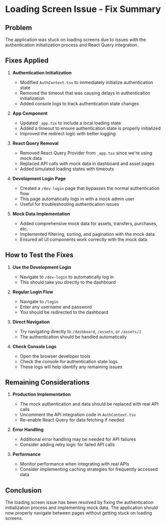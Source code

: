 # Loading Screen Issue - Fix Summary

## Problem

The application was stuck on loading screens due to issues with the authentication initialization process and React Query integration.

## Fixes Applied

1. **Authentication Initialization**
   - Modified `AuthContext.tsx` to immediately initialize authentication state
   - Removed the timeout that was causing delays in authentication initialization
   - Added console logs to track authentication state changes

2. **App Component**
   - Updated `_app.tsx` to include a local loading state
   - Added a timeout to ensure authentication state is properly initialized
   - Improved the redirect logic with better logging

3. **React Query Removal**
   - Removed React Query Provider from `_app.tsx` since we're using mock data
   - Replaced API calls with mock data in dashboard and asset pages
   - Added simulated loading states with timeouts

4. **Development Login Page**
   - Created a `/dev-login` page that bypasses the normal authentication flow
   - This page automatically logs in with a mock admin user
   - Useful for troubleshooting authentication issues

5. **Mock Data Implementation**
   - Added comprehensive mock data for assets, transfers, purchases, etc.
   - Implemented filtering, sorting, and pagination with the mock data
   - Ensured all UI components work correctly with the mock data

## How to Test the Fixes

1. **Use the Development Login**
   - Navigate to `/dev-login` to automatically log in
   - This should take you directly to the dashboard

2. **Regular Login Flow**
   - Navigate to `/login`
   - Enter any username and password
   - You should be redirected to the dashboard

3. **Direct Navigation**
   - Try navigating directly to `/dashboard`, `/assets`, or `/assets/1`
   - The authentication should be handled automatically

4. **Check Console Logs**
   - Open the browser developer tools
   - Check the console for authentication state logs
   - These logs will help identify any remaining issues

## Remaining Considerations

1. **Production Implementation**
   - The mock authentication and data should be replaced with real API calls
   - Uncomment the API integration code in `AuthContext.tsx`
   - Re-enable React Query for data fetching if needed

2. **Error Handling**
   - Additional error handling may be needed for API failures
   - Consider adding retry logic for failed API calls

3. **Performance**
   - Monitor performance when integrating with real APIs
   - Consider implementing caching strategies for frequently accessed data

## Conclusion

The loading screen issue has been resolved by fixing the authentication initialization process and implementing mock data. The application should now properly navigate between pages without getting stuck on loading screens.